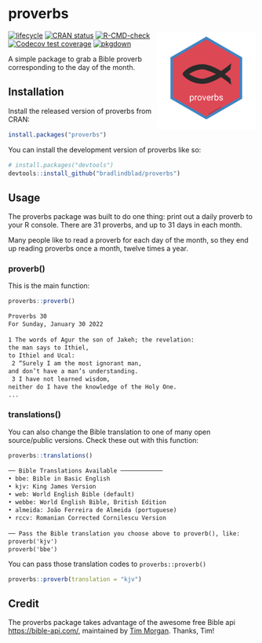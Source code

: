 
<!-- README.md is generated from README.Rmd. Please edit that file -->

# proverbs

<img src='https://github.com/bradlindblad/proverbs/blob/master/fig/logo.png?raw=true' align="right" height="200" />

<!-- badges: start -->

[![lifecycle](https://img.shields.io/badge/lifecycle-stable-brightgreen.svg)](https://www.tidyverse.org/lifecycle/#stable)
[![CRAN
status](https://www.r-pkg.org/badges/version/proverbs)](https://CRAN.R-project.org/package=proverbs)
[![R-CMD-check](https://github.com/bradlindblad/proverbs/workflows/R-CMD-check/badge.svg)](https://github.com/bradlindblad/proverbs/actions)
[![Codecov test
coverage](https://codecov.io/gh/bradlindblad/proverbs/branch/master/graph/badge.svg)](https://app.codecov.io/gh/bradlindblad/proverbs?branch=master)
[![pkgdown](https://github.com/bradlindblad/proverbs/actions/workflows/pkgdown.yaml/badge.svg)](https://github.com/bradlindblad/proverbs/actions/workflows/pkgdown.yaml)
<!-- badges: end -->

A simple package to grab a Bible proverb corresponding to the day of the
month.

## Installation

Install the released version of proverbs from CRAN:

``` r
install.packages("proverbs")
```

You can install the development version of proverbs like so:

``` r
# install.packages("devtools")
devtools::install_github("bradlindblad/proverbs")
```

## Usage

The proverbs package was built to do one thing: print out a daily
proverb to your R console. There are 31 proverbs, and up to 31 days in
each month.

Many people like to read a proverb for each day of the month, so they
end up reading proverbs once a month, twelve times a year.

### proverb()

This is the main function:

``` r
proverbs::proverb()
```

    Proverbs 30
    For Sunday, January 30 2022
     
    1 The words of Agur the son of Jakeh; the revelation:
    the man says to Ithiel,
    to Ithiel and Ucal:
     2 “Surely I am the most ignorant man,
    and don’t have a man’s understanding.
     3 I have not learned wisdom,
    neither do I have the knowledge of the Holy One.
    ...

### translations()

You can also change the Bible translation to one of many open
source/public versions. Check these out with this function:

``` r
proverbs::translations()
```

    ── Bible Translations Available ────────────
    • bbe: Bible in Basic English
    • kjv: King James Version
    • web: World English Bible (default)
    • webbe: World English Bible, British Edition
    • almeida: João Ferreira de Almeida (portuguese)
    • rccv: Romanian Corrected Cornilescu Version

    ── Pass the Bible translation you choose above to proverb(), like: 
    proverb('kjv')
    proverb('bbe')

You can pass those translation codes to `proverbs::proverb()`

``` r
proverbs::proverb(translation = "kjv")
```

## Credit

The proverbs package takes advantage of the awesome free Bible api
<https://bible-api.com/>, maintained by [Tim
Morgan](https://timmorgan.org/). Thanks, Tim!
